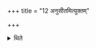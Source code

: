 +++
title = "12 अनुसीतमित्युक्तम्"

+++

<details><summary>थिते</summary>

अनुसीतमित्युक्तम् १२
</details>
